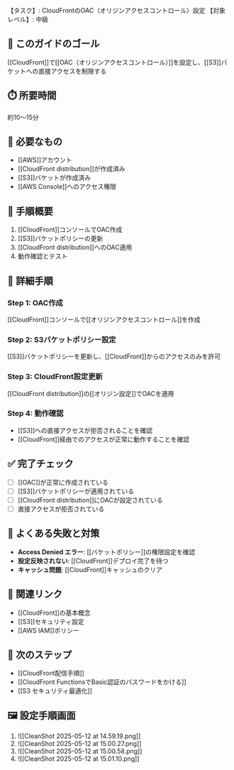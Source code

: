 【タスク】: CloudFrontのOAC（オリジンアクセスコントロール）設定
【対象レベル】: 中級

## 🎯 このガイドのゴール
[[CloudFront]]で[[OAC（オリジンアクセスコントロール）]]を設定し、[[S3]]バケットへの直接アクセスを制限する

## ⏱️ 所要時間
約10〜15分

## 🧰 必要なもの
- [[AWS]]アカウント
- [[CloudFront distribution]]が作成済み
- [[S3]]バケットが作成済み
- [[AWS Console]]へのアクセス権限

## 📝 手順概要
1. [[CloudFront]]コンソールでOAC作成
2. [[S3]]バケットポリシーの更新
3. [[CloudFront distribution]]へのOAC適用
4. 動作確認とテスト

## 🔧 詳細手順

### Step 1: OAC作成
[[CloudFront]]コンソールで[[オリジンアクセスコントロール]]を作成

### Step 2: S3バケットポリシー設定
[[S3]]バケットポリシーを更新し、[[CloudFront]]からのアクセスのみを許可

### Step 3: CloudFront設定更新
[[CloudFront distribution]]の[[オリジン設定]]でOACを適用

### Step 4: 動作確認
- [[S3]]への直接アクセスが拒否されることを確認
- [[CloudFront]]経由でのアクセスが正常に動作することを確認

## ✅ 完了チェック
- [ ] [[OAC]]が正常に作成されている
- [ ] [[S3]]バケットポリシーが適用されている
- [ ] [[CloudFront distribution]]にOACが設定されている
- [ ] 直接アクセスが拒否されている

## 🚨 よくある失敗と対策
- **Access Denied エラー**: [[バケットポリシー]]の権限設定を確認
- **設定反映されない**: [[CloudFront]]デプロイ完了を待つ
- **キャッシュ問題**: [[CloudFront]]キャッシュのクリア

## 🔄 関連リンク
- [[CloudFront]]の基本概念
- [[S3]]セキュリティ設定
- [[AWS IAM]]ポリシー

## 🚀 次のステップ
- [[CloudFront配信手順]]
- [[CloudFront FunctionsでBasic認証のパスワードをかける]]
- [[S3 セキュリティ最適化]]

## 🖼️ 設定手順画面
1. ![[CleanShot 2025-05-12 at 14.59.19.png]]
2. ![[CleanShot 2025-05-12 at 15.00.27.png]]
3. ![[CleanShot 2025-05-12 at 15.00.58.png]]
4. ![[CleanShot 2025-05-12 at 15.01.10.png]]
